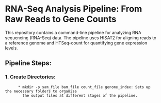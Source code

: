 # RNA-Seq Analysis Pipeline: From Raw Reads to Gene Counts
This repository contains a command-line pipeline for analyzing RNA sequencing (RNA-Seq) data. The pipeline uses HISAT2 for aligning reads to a reference genome and HTSeq-count for quantifying gene expression levels.

## Pipeline Steps:

  ### 1. Create Directories: 
          * mkdir -p sam_file bam_file count_file genome_index: Sets up the necessary folders to organize            
            the output files at different stages of the pipeline.
